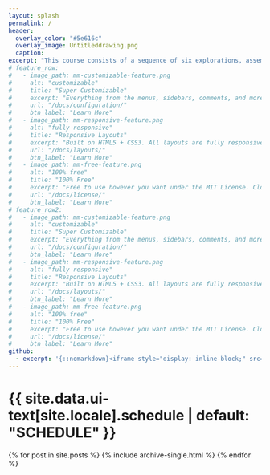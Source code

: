```yaml
---
layout: splash
permalink: /
header:
  overlay_color: "#5e616c"
  overlay_image: Untitleddrawing.png
  caption:
excerpt: "This course consists of a sequence of six explorations, assembled to provide a tour through data structure applications and algorithmic design. Built around topics from arts, sciences, and technology the explorations are thought provoking and engaging. Students emerge from the course with increased proficiency in Python programming, and with a broad spectrum of tools for algorithmic problems solving."
# feature_row:
#   - image_path: mm-customizable-feature.png
#     alt: "customizable"
#     title: "Super Customizable"
#     excerpt: "Everything from the menus, sidebars, comments, and more can be configured or set with YAML Front Matter."
#     url: "/docs/configuration/"
#     btn_label: "Learn More"
#   - image_path: mm-responsive-feature.png
#     alt: "fully responsive"
#     title: "Responsive Layouts"
#     excerpt: "Built on HTML5 + CSS3. All layouts are fully responsive with helpers to augment your content."
#     url: "/docs/layouts/"
#     btn_label: "Learn More"
#   - image_path: mm-free-feature.png
#     alt: "100% free"
#     title: "100% Free"
#     excerpt: "Free to use however you want under the MIT License. Clone it, fork it, customize it, whatever!"
#     url: "/docs/license/"
#     btn_label: "Learn More"
# feature_row2:
#   - image_path: mm-customizable-feature.png
#     alt: "customizable"
#     title: "Super Customizable"
#     excerpt: "Everything from the menus, sidebars, comments, and more can be configured or set with YAML Front Matter."
#     url: "/docs/configuration/"
#     btn_label: "Learn More"
#   - image_path: mm-responsive-feature.png
#     alt: "fully responsive"
#     title: "Responsive Layouts"
#     excerpt: "Built on HTML5 + CSS3. All layouts are fully responsive with helpers to augment your content."
#     url: "/docs/layouts/"
#     btn_label: "Learn More"
#   - image_path: mm-free-feature.png
#     alt: "100% free"
#     title: "100% Free"
#     excerpt: "Free to use however you want under the MIT License. Clone it, fork it, customize it, whatever!"
#     url: "/docs/license/"
#     btn_label: "Learn More"
github:
  - excerpt: '{::nomarkdown}<iframe style="display: inline-block;" src="https://ghbtns.com/github-btn.html?user=mmistakes&repo=minimal-mistakes&type=star&count=true&size=large" frameborder="0" scrolling="0" width="160px" height="30px"></iframe> <iframe style="display: inline-block;" src="https://ghbtns.com/github-btn.html?user=mmistakes&repo=minimal-mistakes&type=fork&count=true&size=large" frameborder="0" scrolling="0" width="158px" height="30px"></iframe>{:/nomarkdown}'
---
```


<!--
{% include feature_row %}

{% include feature_row id="feature_row2" %} -->

<h1>{{ site.data.ui-text[site.locale].schedule | default: "SCHEDULE" }}</h1>

{% for post in site.posts %}
{% include archive-single.html %}
{% endfor %}
